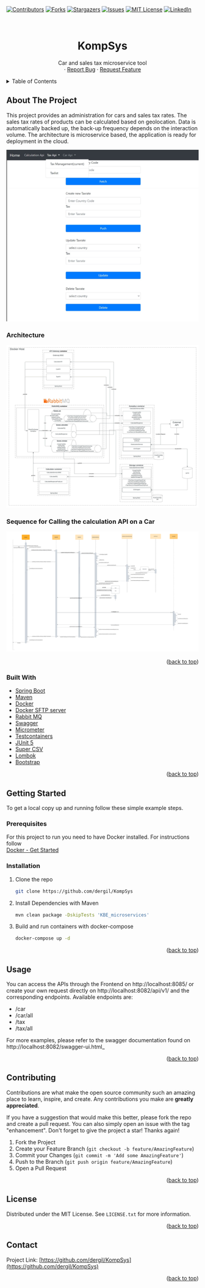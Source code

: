 [![Contributors][contributors-shield]][contributors-url]
[![Forks][forks-shield]][forks-url]
[![Stargazers][stars-shield]][stars-url]
[![Issues][issues-shield]][issues-url]
[![MIT License][license-shield]][license-url]
[![LinkedIn][linkedin-shield]][linkedin-url]



<!-- PROJECT LOGO -->
<br />
<div align="center">
<h1 align="center">KompSys</h1>

  <p align="center">
    Car and sales tax microservice tool
    <br />
    ·
    <a href="https://github.com/dergil/KompSys/issues">Report Bug</a>
    ·
    <a href="https://github.com/dergil/KompSys/issues">Request Feature</a>
  </p>
</div>



<!-- TABLE OF CONTENTS -->
<details>
  <summary>Table of Contents</summary>
  <ol>
    <li>
      <a href="#about-the-project">About The Project</a>
      <ul>
        <li><a href="#built-with">Built With</a></li>
      </ul>
    </li>
    <li>
      <a href="#getting-started">Getting Started</a>
      <ul>
        <li><a href="#prerequisites">Prerequisites</a></li>
        <li><a href="#installation">Installation</a></li>
      </ul>
    </li>
    <li><a href="#usage">Usage</a></li>
    <li><a href="#roadmap">Roadmap</a></li>
    <li><a href="#contributing">Contributing</a></li>
    <li><a href="#license">License</a></li>
    <li><a href="#contact">Contact</a></li>
    <li><a href="#acknowledgments">Acknowledgments</a></li>
  </ol>
</details>



<!-- ABOUT THE PROJECT -->

## About The Project

This project provides an administration for cars and sales tax rates. 
The sales tax rates of products can be calculated based on geolocation.
Data is automatically backed up, the back-up frequency depends on the interaction volume.
The architecture is microservice based, the application is ready for deployment in the cloud.



![](Project_screenshot.jpg)
### Architecture
![](architecture.jpeg)
### Sequence for Calling the calculation API on a Car
![](Sequenz.png)

<p align="right">(<a href="#top">back to top</a>)</p>

### Built With

* [Spring Boot](https://spring.io/)
* [Maven](https://maven.apache.org/)
* [Docker](https://docker.com/)
* [Docker SFTP server](https://github.com/atmoz/sftp)
* [Rabbit MQ](https://www.rabbitmq.com/)
* [Swagger](https://swagger.io/)
* [Micrometer](https://micrometer.io/)
* [Testcontainers](https://www.testcontainers.org/)
* [JUnit 5](https://junit.org/junit5/)
* [Super CSV](http://super-csv.github.io/)
* [Lombok](https://projectlombok.org/)
* [Bootstrap](https://getbootstrap.com/)

<p align="right">(<a href="#top">back to top</a>)</p>



<!-- GETTING STARTED -->

## Getting Started

To get a local copy up and running follow these simple example steps.

### Prerequisites

For this project to run you need to have Docker installed. For instructions follow <br>[Docker - Get Started](https://www.docker.com/get-started/) 

### Installation

1. Clone the repo
   ```sh
   git clone https://github.com/dergil/KompSys
   ```
2. Install Dependencies with Maven
   ```sh
   mvn clean package -DskipTests 'KBE_microservices'
   ```
3. Build and run containers with docker-compose
   ```sh
   docker-compose up -d
   ```

<p align="right">(<a href="#top">back to top</a>)</p>



<!-- USAGE EXAMPLES -->

## Usage

You can access the APIs through the Frontend on http://localhost:8085/ or create your own request directly on http://localhost:8082/api/v1/ and the corresponding endpoints.
Available endpoints are:
- /car
- /car/all
- /tax
- /tax/all

For more examples, please refer to the swagger documentation found on http://localhost:8082/swagger-ui.html_

<p align="right">(<a href="#top">back to top</a>)</p>

<!-- CONTRIBUTING -->

## Contributing

Contributions are what make the open source community such an amazing place to learn, inspire, and create. Any
contributions you make are **greatly appreciated**.

If you have a suggestion that would make this better, please fork the repo and create a pull request. You can also
simply open an issue with the tag "enhancement". Don't forget to give the project a star! Thanks again!

1. Fork the Project
2. Create your Feature Branch (`git checkout -b feature/AmazingFeature`)
3. Commit your Changes (`git commit -m 'Add some AmazingFeature'`)
4. Push to the Branch (`git push origin feature/AmazingFeature`)
5. Open a Pull Request

<p align="right">(<a href="#top">back to top</a>)</p>


<!-- LICENSE -->

## License

Distributed under the MIT License. See `LICENSE.txt` for more information.

<p align="right">(<a href="#top">back to top</a>)</p>



<!-- CONTACT -->

## Contact

Project Link: [https://github.com/dergil/KompSys](https://github.com/dergil/KompSys)

<p align="right">(<a href="#top">back to top</a>)</p>



<!-- MARKDOWN LINKS & IMAGES -->
<!-- https://www.markdownguide.org/basic-syntax/#reference-style-links -->

[contributors-shield]: https://img.shields.io/github/contributors/dergil/KompSys.svg?style=for-the-badge

[contributors-url]: https://github.com/dergil/KompSys/graphs/contributors

[forks-shield]: https://img.shields.io/github/forks/dergil/KompSys.svg?style=for-the-badge

[forks-url]: https://github.com/dergil/KompSys/network/members

[stars-shield]: https://img.shields.io/github/stars/dergil/KompSys.svg?style=for-the-badge

[stars-url]: https://github.com/dergil/KompSys/stargazers

[issues-shield]: https://img.shields.io/github/issues/dergil/KompSys.svg?style=for-the-badge

[issues-url]: https://github.com/dergil/KompSys/issues

[license-shield]: https://img.shields.io/github/license/dergil/KompSys.svg?style=for-the-badge

[license-url]: https://github.com/dergil/KompSys/LICENSE.txt

[linkedin-shield]: https://img.shields.io/badge/-LinkedIn-black.svg?style=for-the-badge&logo=linkedin&colorB=555

[linkedin-url]: https://linkedin.com/in/philipp-dahlke

[product-screenshot]: images/screenshot.png
